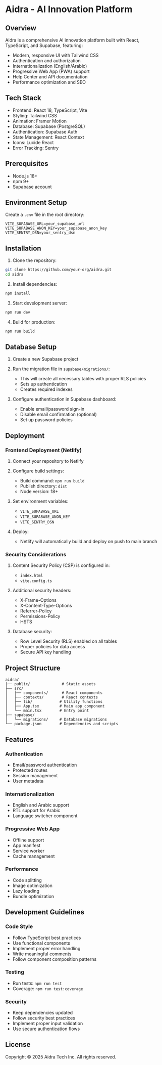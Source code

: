 # Aidra - AI Innovation Platform

## Overview
Aidra is a comprehensive AI innovation platform built with React, TypeScript, and Supabase, featuring:
- Modern, responsive UI with Tailwind CSS
- Authentication and authorization
- Internationalization (English/Arabic)
- Progressive Web App (PWA) support
- Help Center and API documentation
- Performance optimization and SEO

## Tech Stack
- Frontend: React 18, TypeScript, Vite
- Styling: Tailwind CSS
- Animation: Framer Motion
- Database: Supabase (PostgreSQL)
- Authentication: Supabase Auth
- State Management: React Context
- Icons: Lucide React
- Error Tracking: Sentry

## Prerequisites
- Node.js 18+
- npm 9+
- Supabase account

## Environment Setup
Create a `.env` file in the root directory:

```env
VITE_SUPABASE_URL=your_supabase_url
VITE_SUPABASE_ANON_KEY=your_supabase_anon_key
VITE_SENTRY_DSN=your_sentry_dsn
```

## Installation

1. Clone the repository:
```bash
git clone https://github.com/your-org/aidra.git
cd aidra
```

2. Install dependencies:
```bash
npm install
```

3. Start development server:
```bash
npm run dev
```

4. Build for production:
```bash
npm run build
```

## Database Setup

1. Create a new Supabase project

2. Run the migration file in `supabase/migrations/`:
   - This will create all necessary tables with proper RLS policies
   - Sets up authentication
   - Creates required indexes

3. Configure authentication in Supabase dashboard:
   - Enable email/password sign-in
   - Disable email confirmation (optional)
   - Set up password policies

## Deployment

### Frontend Deployment (Netlify)

1. Connect your repository to Netlify

2. Configure build settings:
   - Build command: `npm run build`
   - Publish directory: `dist`
   - Node version: 18+

3. Set environment variables:
   - `VITE_SUPABASE_URL`
   - `VITE_SUPABASE_ANON_KEY`
   - `VITE_SENTRY_DSN`

4. Deploy:
   - Netlify will automatically build and deploy on push to main branch

### Security Considerations

1. Content Security Policy (CSP) is configured in:
   - `index.html`
   - `vite.config.ts`

2. Additional security headers:
   - X-Frame-Options
   - X-Content-Type-Options
   - Referrer-Policy
   - Permissions-Policy
   - HSTS

3. Database security:
   - Row Level Security (RLS) enabled on all tables
   - Proper policies for data access
   - Secure API key handling

## Project Structure

```
aidra/
├── public/              # Static assets
├── src/
│   ├── components/      # React components
│   ├── contexts/        # React contexts
│   ├── lib/            # Utility functions
│   ├── App.tsx         # Main app component
│   └── main.tsx        # Entry point
├── supabase/
│   └── migrations/     # Database migrations
└── package.json        # Dependencies and scripts
```

## Features

### Authentication
- Email/password authentication
- Protected routes
- Session management
- User metadata

### Internationalization
- English and Arabic support
- RTL support for Arabic
- Language switcher component

### Progressive Web App
- Offline support
- App manifest
- Service worker
- Cache management

### Performance
- Code splitting
- Image optimization
- Lazy loading
- Bundle optimization

## Development Guidelines

### Code Style
- Follow TypeScript best practices
- Use functional components
- Implement proper error handling
- Write meaningful comments
- Follow component composition patterns

### Testing
- Run tests: `npm run test`
- Coverage: `npm run test:coverage`

### Security
- Keep dependencies updated
- Follow security best practices
- Implement proper input validation
- Use secure authentication flows

## License
Copyright © 2025 Aidra Tech Inc. All rights reserved.